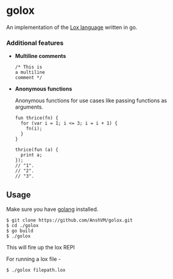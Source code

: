 # golox
An implementation of the [Lox language](https://craftinginterpreters.com/the-lox-language.html) written in go.

### Additional features
- **Multiline comments**
  
  ```
  /* This is
  a multiline 
  comment */
  ```
- **Anonymous functions**

  Anonymous functions for use cases like passing functions as arguments.
  ```
  fun thrice(fn) {
    for (var i = 1; i <= 3; i = i + 1) {
      fn(i);
    }
  }

  thrice(fun (a) {
    print a;
  });
  // "1".
  // "2".
  // "3".
  ```

## Usage
   Make sure you have [golang](https://go.dev/dl/) installed.  
  
   ```
   $ git clone https://github.com/AnshVM/golox.git
   $ cd ./golox
   $ go build
   $ ./golox
  ```
  This will fire up the lox REPl

  For running a lox file - 
  ```
  $ ./golox filepath.lox
  ```

